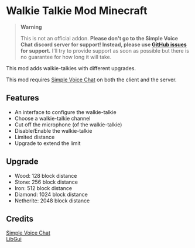 # Walkie Talkie Mod Minecraft

<!-- prettier-ignore-start -->
> **Warning**
>
> This is not an official addon. **Please don't go to the Simple Voice Chat discord server for support! Instead, please use [GitHub issues](https://github.com/Flaton1/walkie-talkie-mod/issues)
> for support.** I'll try to provide support as soon as possible but there is no guarantee for how long it will take.
<!-- prettier-ignore-end -->

This mod adds walkie-talkies with different upgrades.

This mod requires [Simple Voice Chat](https://modrinth.com/plugin/simple-voice-chat) on both the client and the server.

## Features
+ An interface to configure the walkie-talkie
+ Choose a walkie-talkie channel
+ Cut off the microphone (of the walkie-talkie)
+ Disable/Enable the walkie-talkie
+ Limited distance
+ Upgrade to extend the limit
## Upgrade
+ Wood: 128 block distance
+ Stone: 256 block distance
+ Iron: 512 block distance
+ Diamond: 1024 block distance
+ Netherite: 2048 block distance
## Credits
[Simple Voice Chat](https://modrinth.com/plugin/simple-voice-chat)\
[LibGui](https://github.com/CottonMC/LibGui)
